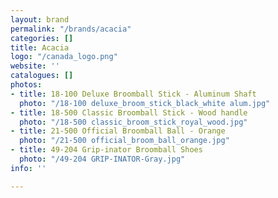 ```yaml
---
layout: brand
permalink: "/brands/acacia"
categories: []
title: Acacia
logo: "/canada_logo.png"
website: ''
catalogues: []
photos:
- title: 18-100 Deluxe Broomball Stick - Aluminum Shaft
  photo: "/18-100 deluxe_broom_stick_black_white alum.jpg"
- title: 18-500 Classic Broomball Stick - Wood handle
  photo: "/18-500 classic_broom_stick_royal_wood.jpg"
- title: 21-500 Official Broomball Ball - Orange
  photo: "/21-500 official_broom_ball_orange.jpg"
- title: 49-204 Grip-inator Broomball Shoes
  photo: "/49-204 GRIP-INATOR-Gray.jpg"
info: ''

---
```

